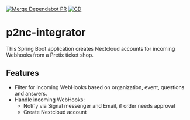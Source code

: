 [![Merge Dependabot PR](https://github.com/derBobby/p2nc-integrator/actions/workflows/dependabot-automerge.yml/badge.svg)](https://github.com/derBobby/p2nc-integrator/actions/workflows/dependabot-automerge.yml) [![CD](https://github.com/derBobby/p2nc-integrator/actions/workflows/test-and-deploy.yml/badge.svg)](https://github.com/derBobby/p2nc-integrator/actions/workflows/test-and-deploy.yml)

# p2nc-integrator
This Spring Boot application creates Nextcloud accounts for incoming Webhooks from a Pretix ticket shop.

## Features
* Filter for incoming WebHooks based on organization, event, questions and answers.
* Handle incoming WebHooks:
  * Notify via Signal messenger and Email, if order needs approval
  * Create Nextcloud account